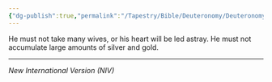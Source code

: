 ```yaml
---
{"dg-publish":true,"permalink":"/Tapestry/Bible/Deuteronomy/Deuteronomy 17_17/","title":"Deuteronomy 17:17","hide":true,"tags":["bible-verse","bible-verse"],"dgHomeLink":true,"dgShowLocalGraph":true,"dgEnableSearch":true}
---
```


 He must not take many wives, or his heart will be led astray. He must not accumulate large amounts of silver and gold.

---
*New International Version (NIV)*